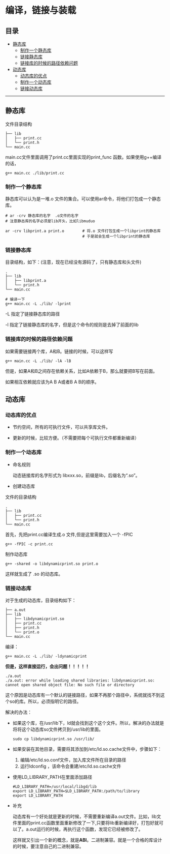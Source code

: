 # 编译，链接与装载

## 目录

* [静态库](#静态库)
    * [制作一个静态库](#制作一个静态库)
    * [链接静态库](#链接静态库)
    * [链接库的时候的路径依赖问题](#链接库的时候的路径依赖问题)
* [动态库](#动态库)
    * [动态库的优点](#动态库的优点)
    * [制作一个动态库](#制作一个动态库)
    * [链接动态库](#链接动态库)
    

---

## 静态库

文件目录结构
```
├── lib
│   ├── print.cc
│   └── print.h
└── main.cc
```

main.cc文件里面调用了print.cc里面实现的print_func 函数。如果使用g++编译的话，
```
g++ main.cc ./lib/print.cc
```

### 制作一个静态库

静态库可以认为是一堆.o 文件的集合。可以使用ar命令，将他们打包成一个静态库。
```
# ar -crv 静态库的名字  .o文件的名字
# 注意静态库的名字必须是lib开头，比如libmuduo

ar -crv libprint.a print.o        # 将.o 文件打包生成一个libprint的静态库
                                  # 于是就会生成一个libprint的静态库
```
### 链接静态库
目录结构，如下：(注意，现在已经没有源码了，只有静态库和头文件)
```
.
├── lib
│   ├── libprint.a
│   └── print.h
└── main.cc
```

```
# 编译一下
g++ main.cc -L ./lib/ -lprint
```

-L 指定了链接静态库的路径

-l 指定了链接静态库的名字，但是这个命令的规则是去掉了前面的lib


### 链接库的时候的路径依赖问题

如果需要链接两个库，A和B。链接的时候，可以这样写
```
g++ main.cc -L ./lib/ -lA -lB
```

但是，如果A和B之间存在依赖关系，比如A依赖于B，那么就要把B写在前面。

如果相互依赖就应该为A B A或者B A B的顺序。



## 动态库


### 动态库的优点

* 节约空间，所有的可执行文件，可以共享库文件。

* 更新的时候，比较方便。（不需要把每个可执行文件都重新编译）


### 制作一个动态库

* 命名规则

    动态链接库的名字形式为 libxxx.so，前缀是lib，后缀名为“.so”。

* 创建动态库

文件的目录结构
```
.
├── lib
│   ├── print.cc
│   └── print.h
└── main.cc
```

首先，先把print.cc编译生成.o 文件,但是这里需要加入一个 -fPIC
```
g++ -fPIC -c print.cc
```

制作动态库
```
g++ -shared -o libdynamicprint.so print.o
```

这样就生成了 .so 的动态库。

### 链接动态库
对于生成的动态库，目录结构如下：
```
├── a.out
├── lib
│   ├── libdynamicprint.so
│   ├── print.cc
│   ├── print.h
│   └── print.o
└── main.cc
```

编译：
```
g++ main.cc -L ./lib/ -ldynamicprint
```

**但是，这样直接运行，会出问题！！！！！**
```
./a.out
./a.out: error while loading shared libraries: libdynamicprint.so: cannot open shared object file: No such file or directory
```

这个原因是动态库有一个默认的链接路径，如果不再那个路径中，系统就找不到这个so的库。所以，必须指明它的路径。

解决的办法：

* 如果这个库，在/usr/lib下，ld就会找到这个这个文件。所以，解决的办法就是将将这个动态库so文件拷贝到/usr/lib的里面。
    ```
    sudo cp libdynamicprint.so /usr/lib/
    ```

* 如果安装在其他目录，需要将其添加到/etc/ld.so.cache文件中，步骤如下：

    1. 编辑/etc/ld.so.conf文件，加入库文件所在目录的路径
    2. 运行ldconfig ，该命令会重建/etc/ld.so.cache文件

* 使用LD_LIBRARY_PATH在里面添加路径
    ```
    #LD_LIBRARY_PATH=/usr/local/libgd/lib
    export LD_LIBRARY_PATH=$LD_LIBRARY_PATH:/path/to/library
    export LD_LIBRARY_PATH
    ```


* 补充

    动态库有一个好处就是更新的时候，不需要重新编译a.out文件。比如，lib文件里面的print.cc函数里面重新修改了一下,只要将lib重新编译好，打包好就可以了。a.out运行的时候，再执行这个函数，发现它已经被修改了。

    这样就又引出一个新的概念，就是**ABI**。二进制兼容。就是一个合格的库设计的时候，要注意自己的二进制兼容。
